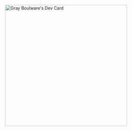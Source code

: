 <a href="https://app.daily.dev/GBoulware"><img src="https://api.daily.dev/devcards/bfc10e7539c14d37b7afb80451491365.png?r=i9r" width="400" alt="Gray Boulware's Dev Card"/></a>

<!--
**MGBoulware88/MGBoulware88** is a ✨ _special_ ✨ repository because its `README.md` (this file) appears on your GitHub profile.

Here are some ideas to get you started:

- 🔭 I’m currently working on ...
- 🌱 I’m currently learning ...
- 👯 I’m looking to collaborate on ...
- 🤔 I’m looking for help with ...
- 💬 Ask me about ...
- 📫 How to reach me: ...
- 😄 Pronouns: ...
- ⚡ Fun fact: ...
-->
